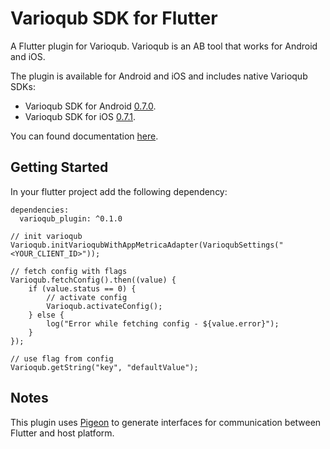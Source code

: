 # Varioqub SDK for Flutter
A Flutter plugin for Varioqub. Varioqub is an AB tool that works for Android and iOS.

The plugin is available for Android and iOS and includes native Varioqub SDKs:

- Varioqub SDK for Android [0.7.0](https://yandex.ru/support2/varioqub-app/en/sdk/changelog).
- Varioqub SDK for iOS [0.7.1](https://yandex.ru/support2/varioqub-app/en/sdk/changelog).

You can found documentation [here](https://yandex.ru/support/varioqub-app/en/).

## Getting Started
In your flutter project add the following dependency:
```
dependencies:
  varioqub_plugin: ^0.1.0
```
```
// init varioqub
Varioqub.initVarioqubWithAppMetricaAdapter(VarioqubSettings("<YOUR_CLIENT_ID>"));

// fetch config with flags
Varioqub.fetchConfig().then((value) {
    if (value.status == 0) {
        // activate config
        Varioqub.activateConfig();
    } else {
        log("Error while fetching config - ${value.error}");
    }
});

// use flag from config
Varioqub.getString("key", "defaultValue");
```

## Notes
This plugin uses [Pigeon](https://pub.dev/packages/pigeon) to generate interfaces for communication between Flutter and host platform.

